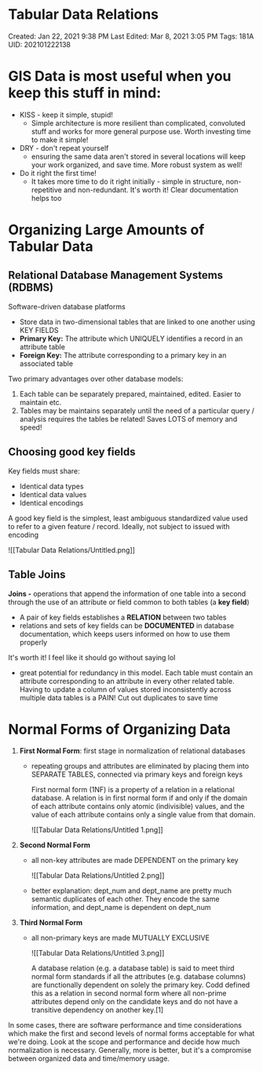 # Tabular Data Relations

Created: Jan 22, 2021 9:38 PM
Last Edited: Mar 8, 2021 3:05 PM
Tags: 181A
UID: 202101222138

# GIS Data is most useful when you keep this stuff in mind:

- KISS - keep it simple, stupid!
    - Simple architecture is more resilient than complicated, convoluted stuff and works for more general purpose use. Worth investing time to make it simple!
- DRY - don't repeat yourself
    - ensuring the same data aren't stored in several locations will keep your work organized, and save time. More robust system as well!
- Do it right the first time!
    - It takes more time to do it right initially - simple in structure, non-repetitive and non-redundant. It's worth it! Clear documentation helps too

# Organizing Large Amounts of Tabular Data

## Relational Database Management Systems (RDBMS)

Software-driven database platforms

- Store data in two-dimensional tables that are linked to one another using KEY FIELDS
- **Primary Key:** The attribute which UNIQUELY identifies a record in an attribute table
- **Foreign Key:** The attribute corresponding to a primary key in an associated table

Two primary advantages over other database models:

1. Each table can be separately prepared, maintained, edited. Easier to maintain etc.
2. Tables may be maintains separately until the need of a particular query / analysis requires the tables be related! Saves LOTS of memory and speed!

## Choosing good key fields

Key fields must share:

- Identical data types
- Identical data values
- Identical encodings

A good key field is the simplest, least ambiguous standardized value used to refer to a given feature / record. Ideally, not subject to issued with encoding

![[Tabular Data Relations/Untitled.png]]

## Table Joins

**Joins -** operations that append the information of one table into a second through the use of an attribute or field common to both tables (a **key field**)

- A pair of key fields establishes a **RELATION** between two tables
- relations and sets of key fields can be **DOCUMENTED** in database documentation, which keeps users informed on how to use them properly

It's worth it! I feel like it should go without saying lol

- great potential for redundancy in this model. Each table must contain an attribute corresponding to an attribute in every other related table. Having to update a column of values stored inconsistently across multiple data tables is a PAIN! Cut out duplicates to save time

# Normal Forms of Organizing Data

1. **First Normal Form**: first stage in normalization of relational databases
    - repeating groups and attributes are eliminated by placing them into SEPARATE TABLES, connected via primary keys and foreign keys

        First normal form (1NF) is a property of a relation in a relational database. A relation is in first normal form if and only if the domain of each attribute contains only atomic (indivisible) values, and the value of each attribute contains only a single value from that domain.

        ![[Tabular Data Relations/Untitled 1.png]]

2. **Second Normal Form**
    - all non-key attributes are made DEPENDENT on the primary key

        ![[Tabular Data Relations/Untitled 2.png]]

    - better explanation: dept_num and dept_name are pretty much semantic duplicates of each other. They encode the same information, and dept_name is dependent on dept_num
3. **Third Normal Form**
    - all non-primary keys are made MUTUALLY EXCLUSIVE

        ![[Tabular Data Relations/Untitled 3.png]]

        A database relation (e.g. a database table) is said to meet third normal form standards if all the attributes (e.g. database columns) are functionally dependent on solely the primary key. Codd defined this as a relation in second normal form where all non-prime attributes depend only on the candidate keys and do not have a transitive dependency on another key.[1]

In some cases, there are software performance and time considerations which make the first and second levels of normal forms acceptable for what we're doing. Look at the scope and performance and decide how much normalization is necessary. Generally, more is better, but it's a compromise between organized data and time/memory usage.